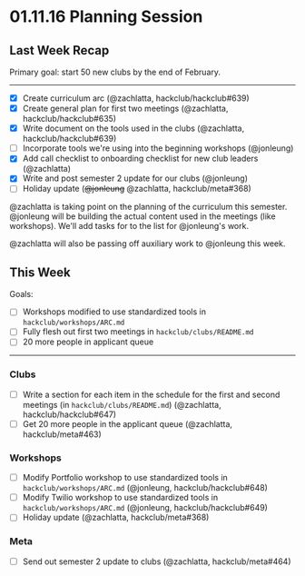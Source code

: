 # 01.11.16 Planning Session

## Last Week Recap

Primary goal: start 50 new clubs by the end of February.

-------------------------------------------------------------------------------

- [x] Create curriculum arc (@zachlatta, hackclub/hackclub#639)
- [x] Create general plan for first two meetings (@zachlatta,
  hackclub/hackclub#635)
- [x] Write document on the tools used in the clubs (@zachlatta,
  hackclub/hackclub#639)
- [ ] Incorporate tools we're using into the beginning workshops (@jonleung)
- [x] Add call checklist to onboarding checklist for new club leaders
  (@zachlatta)
- [x] Write and post semester 2 update for our clubs (@jonleung)
- [ ] Holiday update (~~@jonleung~~ @zachlatta, hackclub/meta#368)

@zachlatta is taking point on the planning of the curriculum this semester.
@jonleung will be building the actual content used in the meetings (like
workshops). We'll add tasks for to the list for @jonleung's work.

@zachlatta will also be passing off auxiliary work to @jonleung this week.

## This Week

Goals:

- [ ] Workshops modified to use standardized tools in
  `hackclub/workshops/ARC.md`
- [ ] Fully flesh out first two meetings in `hackclub/clubs/README.md`
- [ ] 20 more people in applicant queue

-------------------------------------------------------------------------------

### Clubs

- [ ] Write a section for each item in the schedule for the first and second
  meetings (in `hackclub/clubs/README.md`) (@zachlatta, hackclub/hackclub#647)
- [ ] Get 20 more people in the applicant queue (@zachlatta, hackclub/meta#463)

### Workshops

- [ ] Modify Portfolio workshop to use standardized tools in
  `hackclub/workshops/ARC.md` (@jonleung, hackclub/hackclub#648)
- [ ] Modify Twilio workshop to use standardized tools in
  `hackclub/workshops/ARC.md` (@jonleung, hackclub/hackclub#649)
- [ ] Holiday update (@zachlatta, hackclub/meta#368)

### Meta

- [ ] Send out semester 2 update to clubs (@zachlatta, hackclub/meta#464)

